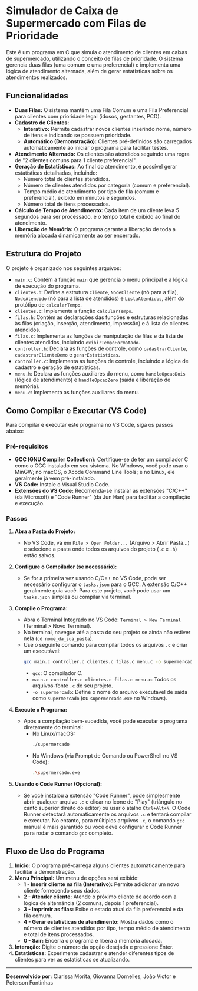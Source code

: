 # Simulador de Caixa de Supermercado com Filas de Prioridade

Este é um programa em C que simula o atendimento de clientes em caixas de supermercado, utilizando o conceito de filas de prioridade. O sistema gerencia duas filas (uma comum e uma preferencial) e implementa uma lógica de atendimento alternada, além de gerar estatísticas sobre os atendimentos realizados.

## Funcionalidades

* **Duas Filas:** O sistema mantém uma Fila Comum e uma Fila Preferencial para clientes com prioridade legal (idosos, gestantes, PCD).
* **Cadastro de Clientes:**
    * **Interativo:** Permite cadastrar novos clientes inserindo nome, número de itens e indicando se possuem prioridade.
    * **Automático (Demonstração):** Clientes pré-definidos são carregados automaticamente ao iniciar o programa para facilitar testes.
* **Atendimento Alternado:** Os clientes são atendidos seguindo uma regra de "2 clientes comuns para 1 cliente preferencial".
* **Geração de Estatísticas:** Ao final do atendimento, é possível gerar estatísticas detalhadas, incluindo:
    * Número total de clientes atendidos.
    * Número de clientes atendidos por categoria (comum e preferencial).
    * Tempo médio de atendimento por tipo de fila (comum e preferencial), exibido em minutos e segundos.
    * Número total de itens processados.
* **Cálculo de Tempo de Atendimento:** Cada item de um cliente leva 5 segundos para ser processado, e o tempo total é exibido ao final do atendimento.
* **Liberação de Memória:** O programa garante a liberação de toda a memória alocada dinamicamente ao ser encerrado.

## Estrutura do Projeto

O projeto é organizado nos seguintes arquivos:

* `main.c`: Contém a função `main` que gerencia o menu principal e a lógica de execução do programa.
* `clientes.h`: Define a estrutura `Cliente`, `NodeCliente` (nó para a fila), `NodeAtendido` (nó para a lista de atendidos) e `ListaAtendidos`, além do protótipo de `calcularTempo`.
* `clientes.c`: Implementa a função `calcularTempo`.
* `filas.h`: Contém as declarações das funções e estruturas relacionadas às filas (criação, inserção, atendimento, impressão) e à lista de clientes atendidos.
* `filas.c`: Implementa as funções de manipulação de filas e da lista de clientes atendidos, incluindo `exibirTempoFormatado`.
* `controller.h`: Declara as funções de controle, como `cadastrarCliente`, `cadastrarClienteDemo` e `gerarEstatisticas`.
* `controller.c`: Implementa as funções de controle, incluindo a lógica de cadastro e geração de estatísticas.
* `menu.h`: Declara as funções auxiliares do menu, como `handleOpcaoDois` (lógica de atendimento) e `handleOpcaoZero` (saída e liberação de memória).
* `menu.c`: Implementa as funções auxiliares do menu.

## Como Compilar e Executar (VS Code)

Para compilar e executar este programa no VS Code, siga os passos abaixo:

### Pré-requisitos

* **GCC (GNU Compiler Collection):** Certifique-se de ter um compilador C como o GCC instalado em seu sistema. No Windows, você pode usar o MinGW; no macOS, o Xcode Command Line Tools; e no Linux, ele geralmente já vem pré-instalado.
* **VS Code:** Instale o Visual Studio Code.
* **Extensões do VS Code:** Recomenda-se instalar as extensões "C/C++" (da Microsoft) e "Code Runner" (da Jun Han) para facilitar a compilação e execução.

### Passos

1.  **Abra a Pasta do Projeto:**
    * No VS Code, vá em `File > Open Folder...` (Arquivo > Abrir Pasta...) e selecione a pasta onde todos os arquivos do projeto (`.c` e `.h`) estão salvos.

2.  **Configure o Compilador (se necessário):**
    * Se for a primeira vez usando C/C++ no VS Code, pode ser necessário configurar o `tasks.json` para o GCC. A extensão C/C++ geralmente guia você. Para este projeto, você pode usar um `tasks.json` simples ou compilar via terminal.

3.  **Compile o Programa:**
    * Abra o Terminal Integrado no VS Code: `Terminal > New Terminal` (Terminal > Novo Terminal).
    * No terminal, navegue até a pasta do seu projeto se ainda não estiver nela (`cd nome_da_sua_pasta`).
    * Use o seguinte comando para compilar todos os arquivos `.c` e criar um executável:
        ```bash
        gcc main.c controller.c clientes.c filas.c menu.c -o supermercado
        ```
        * `gcc`: O compilador C.
        * `main.c controller.c clientes.c filas.c menu.c`: Todos os arquivos-fonte `.c` do seu projeto.
        * `-o supermercado`: Define o nome do arquivo executável de saída como `supermercado` (ou `supermercado.exe` no Windows).

4.  **Execute o Programa:**
    * Após a compilação bem-sucedida, você pode executar o programa diretamente do terminal:
        * No Linux/macOS:
            ```bash
            ./supermercado
            ```
        * No Windows (via Prompt de Comando ou PowerShell no VS Code):
            ```bash
            .\supermercado.exe
            ```

5.  **Usando o Code Runner (Opcional):**
    * Se você instalou a extensão "Code Runner", pode simplesmente abrir qualquer arquivo `.c` e clicar no ícone de "Play" (triângulo no canto superior direito do editor) ou usar o atalho `Ctrl+Alt+N`. O Code Runner detectará automaticamente os arquivos `.c` e tentará compilar e executar. No entanto, para múltiplos arquivos `.c`, o comando `gcc` manual é mais garantido ou você deve configurar o Code Runner para rodar o comando `gcc` completo.

## Fluxo de Uso do Programa

1.  **Início:** O programa pré-carrega alguns clientes automaticamente para facilitar a demonstração.
2.  **Menu Principal:** Um menu de opções será exibido:
    * **1 - Inserir cliente na fila (Interativo):** Permite adicionar um novo cliente fornecendo seus dados.
    * **2 - Atender cliente:** Atende o próximo cliente de acordo com a lógica de alternância (2 comuns, depois 1 preferencial).
    * **3 - Imprimir as filas:** Exibe o estado atual da fila preferencial e da fila comum.
    * **4 - Gerar estatísticas de atendimento:** Mostra dados como o número de clientes atendidos por tipo, tempo médio de atendimento e total de itens processados.
    * **0 - Sair:** Encerra o programa e libera a memória alocada.
3.  **Interação:** Digite o número da opção desejada e pressione Enter.
4.  **Estatísticas:** Experimente cadastrar e atender diferentes tipos de clientes para ver as estatísticas se atualizando.

---
**Desenvolvido por:** Clarissa Morita, Giovanna Dornelles, João Victor e Peterson Fontinhas
